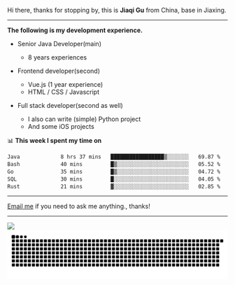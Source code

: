 Hi there, thanks for stopping by, this is **Jiaqi Gu** from China, base in Jiaxing.

---

**The following is my development experience.**

- Senior Java Developer(main)
  - 8 years experiences

- Frontend developer(second)
  - Vue.js (1 year experience)
  - HTML / CSS / Javascript
  
- Full stack developer(second as well)
  - I also can write (simple) Python project
  - And some iOS projects

📊 **This week I spent my time on**
<!--START_SECTION:waka-->

```txt
Java             8 hrs 37 mins   █████████████████▒░░░░░░░   69.87 %
Bash             40 mins         █▒░░░░░░░░░░░░░░░░░░░░░░░   05.52 %
Go               35 mins         █▒░░░░░░░░░░░░░░░░░░░░░░░   04.72 %
SQL              30 mins         █░░░░░░░░░░░░░░░░░░░░░░░░   04.05 %
Rust             21 mins         ▓░░░░░░░░░░░░░░░░░░░░░░░░   02.85 %
```

<!--END_SECTION:waka-->

---

[Email me](mailto:htk2klwgr@mozmail.com?subject=Hiring_from_GitHub) if you need to ask me anything., thanks!

---

![]( https://visitor-badge.glitch.me/badge?page_id=githubgujiaqi)
![]( https://github.com/droid-Q/droid-Q/raw/output/github-contribution-grid-snake.svg#gh-dark-mode-only)
